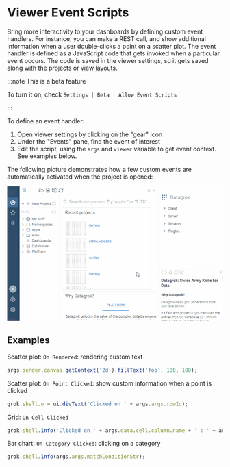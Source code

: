 <!-- TITLE: Viewer Events  -->

# Viewer Event Scripts

Bring more interactivity to your dashboards by defining custom event handlers. For instance,
you can make a REST call, and show additional information when a user double-clicks a point
on a scatter plot. The event handler is defined as a JavaScript code that gets invoked when
a particular event occurs. The code is saved in the viewer settings, so it gets saved along
with the projects or [view layouts](view-layout.md).

:::note This is a beta feature

To turn it on, check `Settings | Beta | Allow Event Scripts`

:::

To define an event handler:
1. Open viewer settings by clicking on the "gear" icon
2. Under the "Events" pane, find the event of interest
3. Edit the script, using the `args` and `viewer` variable to get event context. See examples below.

The following picture demonstrates how a few custom events are automatically activated
when the project is opened:

![](viewer-event-scripts.gif)

## Examples

Scatter plot: `On Rendered`: rendering custom text
```js
args.sender.canvas.getContext('2d').fillText('foo', 100, 100);
```

Scatter plot: `On Point Clicked`: show custom information when a point is clicked
```js
grok.shell.o = ui.divText('Clicked on ' + args.args.rowId);
```

Grid: `On Cell Clicked`
```js
grok.shell.info('Clicked on ' + args.data.cell.column.name + ' : ' + args.data.cell.rowIndex)
```

Bar chart: `On Category Clicked`: clicking on a category
```js
grok.shell.info(args.args.matchConditionStr);
```

